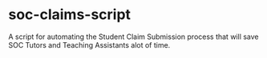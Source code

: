 soc-claims-script
=================

A script for automating the Student Claim Submission process that will save SOC Tutors and Teaching Assistants alot of time.
